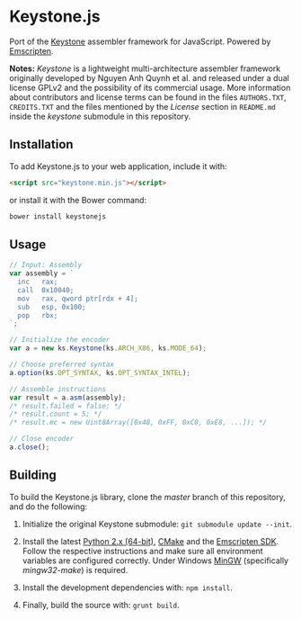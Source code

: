 Keystone.js
===========

Port of the [Keystone](https://github.com/keystone-engine/keystone) assembler framework for JavaScript. Powered by [Emscripten](https://github.com/kripken/emscripten).

**Notes:** _Keystone_ is a lightweight multi-architecture assembler framework originally developed by Nguyen Anh Quynh et al. and released under a dual license GPLv2 and the possibility of its commercial usage. More information about contributors and license terms can be found in the files `AUTHORS.TXT`, `CREDITS.TXT` and the files mentioned by the *License* section in `README.md` inside the *keystone* submodule in this repository.

## Installation
To add Keystone.js to your web application, include it with:
```html
<script src="keystone.min.js"></script>
```
or install it with the Bower command:
```bash
bower install keystonejs
```

## Usage                                                      
```javascript
// Input: Assembly
var assembly = `
  inc   rax;
  call  0x10040;
  mov   rax, qword ptr[rdx + 4];
  sub   esp, 0x100;
  pop   rbx;
`;

// Initialize the encoder
var a = new ks.Keystone(ks.ARCH_X86, ks.MODE_64);

// Choose preferred syntax
a.option(ks.OPT_SYNTAX, ks.OPT_SYNTAX_INTEL);

// Assemble instructions
var result = a.asm(assembly);
/* result.failed = false; */
/* result.count = 5; */
/* result.mc = new Uint8Array([0x48, 0xFF, 0xC0, 0xE8, ...]); */

// Close encoder
a.close();
```

## Building
To build the Keystone.js library, clone the *master* branch of this repository, and do the following:

1. Initialize the original Keystone submodule: `git submodule update --init`.

2. Install the latest [Python 2.x (64-bit)](https://www.python.org/downloads/), [CMake](http://www.cmake.org/download/) and the [Emscripten SDK](http://kripken.github.io/emscripten-site/docs/getting_started/downloads.html). Follow the respective instructions and make sure all environment variables are configured correctly. Under Windows [MinGW](http://www.mingw.org/) (specifically *mingw32-make*) is required.

3. Install the development dependencies with: `npm install`.

4. Finally, build the source with: `grunt build`.
